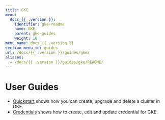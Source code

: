 ```yaml
---
title: GKE
menu:
  docs_{{ .version }}:
    identifier: gke-readme
    name: GKE
    parent: gke-guides
    weight: 10
menu_name: docs_{{ .version }}
section_menu_id: guides
url: /docs/{{ .version }}/guides/gke/
aliases:
  - /docs/{{ .version }}/guides/gke/README/
---
```


# User Guides

- [Quickstart](/docs/guides/gke/quickstart/) shows how you can create, upgrade and delete a cluster in GKE.
- [Credentials](/docs/guides/gke/credentials/) shows how to create, edit and update credential for GKE.
